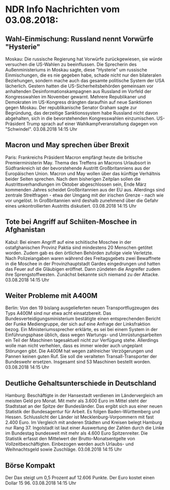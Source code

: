 # NDR Info Nachrichten vom 03.08.2018:


## Wahl-Einmischung: Russland nennt Vorwürfe "Hysterie"
Moskau: Die russische Regierung hat Vorwürfe zurückgewiesen, sie würde versuchen die US-Wahlen zu beeinflussen. Die Sprecherin des Außenministeriums in Moskau sagte, diese "Hysterie" um russische Einmischungen, die es nie gegeben habe, schade nicht nur den bilateralen Beziehungen, sondern mache auch das gesamte politische System der USA lächerlich. Gestern hatten die US-Sicherheitsbehörden gemeinsam vor anhaltenden Desinformationskampagnen aus Russland im Vorfeld der Kongresswahlen im November gewarnt. Mehrere Republikaner und Demokraten im US-Kongress drängten daraufhin auf neue Sanktionen gegen Moskau. Der republikanische Senator Graham sagte zur Begründung, das derzeitige Sanktionssystem habe Russland nicht davon abgehalten, sich in die bevorstehenden Kongresswahlen einzumischen. US-Präsident Trump sprach auf einer Wahlkampfveranstaltung dagegen von "Schwindel". 03.08.2018 14:15 Uhr 

## Macron und May sprechen über Brexit
Paris:	Frankreichs Präsident Macron empfängt heute die britische Premierministerin May. Thema des Treffens an Macrons Urlaubsort in Südfrankreich ist der bevorstehende Austritt Großbritanniens aus der Europäischen Union. Macron und May wollen über das künftige Verhältnis beider Seiten sprechen. Nach dem bisherigen Zeitplan sollen die Austrittsverhandlungen im Oktober abgeschlossen sein, Ende März kommenden Jahres scheidet Großbritannien aus der EU aus. Allerdings sind zentrale Streitfragen - etwa der Umgang mit der irischen Grenze - nach wie vor ungelöst. In Großbritannien wird deshalb zunehmend über die Gefahr eines unkontrollierten Austritts diskutiert. 03.08.2018 14:15 Uhr 

## Tote bei Angriff auf Schiiten-Moschee in Afghanistan
Kabul: Bei einem Angriff auf eine schiitische Moschee in der ostafghanischen Provinz Paktia sind mindestens 20 Menschen getötet worden. Zudem gab es den örtlichen Behörden zufolge viele Verletzte. Nach Polizeiangaben waren während des Freitagsgebets zwei Bewaffnete in die Moschee in der Provinzhauptstadt Gardes eingedrungen und hatten das Feuer auf die Gläubigen eröffnet. Dann zündeten die Angreifer zudem ihre Sprengstoffwesten. Zunächst bekannte sich niemand zu der Attacke. 03.08.2018 14:15 Uhr 

## Weiter Probleme mit A400M
Berlin: Von den 19 bislang ausgelieferten neuen Transportflugzeugen des Typs A400M sind nur etwa acht einsatzbereit. Das Bundesverteidigungsministerium bestätigte einen entsprechenden Bericht der Funke Mediengruppe, der sich auf eine Anfrage der Linksfraktion bezog. Ein Ministeriumssprecher erklärte, es sei bei einem System in der Einführungsphase üblich, dass wegen Wartungs- und Umrüstungsarbeiten ein Teil der Maschinen tagesaktuell nicht zur Verfügung stehe. Allerdings wolle man nicht verhehlen, dass es immer wieder auch ungeplant Störungen gibt. Die A400M hat wegen zahlreicher Verzögerungen und Pannen keinen guten Ruf. Sie soll die veralteten Transall-Transporter der Bundeswehr ersetzen. Insgesamt sind 53 Maschinen bestellt worden. 03.08.2018 14:15 Uhr 

## Deutliche Gehaltsunterschiede in Deutschland
Hamburg: Beschäftigte in der Hansestadt verdienen im Ländervergleich am meisten Geld pro Monat. Mit mehr als 3.600 Euro im Mittel steht der Stadtstaat an der Spitze der Bundesländer. Das ergibt sich aus einer neuen Statistik der Bundesagentur für Arbeit. Es folgen Baden-Württemberg und Hessen. Schlusslicht der Länder ist Mecklenburg-Vorpommern mit fast 2.400 Euro. Im Vergleich mit anderen Städten und Kreisen belegt Hamburg nur Rang 37. Ingolstadt ist laut einer Auswertung der Zahlen durch die Linke im Bundestag bundesweit mit mehr als 4.600 Euro Spitzenreiter. Die Statistik erfasst den Mittelwert der Brutto-Monatsentgelte von Vollzeitbeschäftigten. Einbezogen werden auch Urlaubs- und Weihnachtsgeld sowie Zuschläge. 03.08.2018 14:15 Uhr 

## Börse Kompakt
Der Dax steigt um 0,5 Prozent auf 12.606 Punkte. Der Euro kostet einen Dollar 15 96. 03.08.2018 14:15 Uhr 
